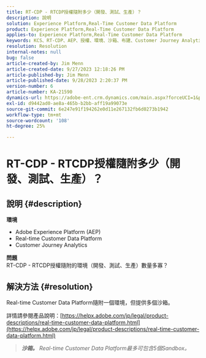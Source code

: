 ```yaml
---
title: RT-CDP - RTCDP授權隨附多少（開發、測試、生產）？
description: 說明
solution: Experience Platform,Real-Time Customer Data Platform
product: Experience Platform,Real-Time Customer Data Platform
applies-to: Experience Platform,Real-Time Customer Data Platform
keywords: KCS、RT-CDP、AEP、授權、環境、沙箱、布建、Customer Journey Analytics、開發、測試、生產、Adobe Experience Platform
resolution: Resolution
internal-notes: null
bug: false
article-created-by: Jim Menn
article-created-date: 9/27/2023 12:18:26 PM
article-published-by: Jim Menn
article-published-date: 9/28/2023 2:20:37 PM
version-number: 6
article-number: KA-21590
dynamics-url: https://adobe-ent.crm.dynamics.com/main.aspx?forceUCI=1&pagetype=entityrecord&etn=knowledgearticle&id=4ffb62f5-2f5d-ee11-be6f-6045bd006268
exl-id: d9442ad0-ae8a-465b-b2bb-aff19a99073e
source-git-commit: 6e247e91f194262e0d11e267132fb6d0273b1942
workflow-type: tm+mt
source-wordcount: '108'
ht-degree: 25%

---
```


# RT-CDP - RTCDP授權隨附多少（開發、測試、生產）？

## 說明 {#description}

<b>環境</b>
- Adobe Experience Platform (AEP)
- Real-time Customer Data Platform
- Customer Journey Analytics




<b>問題</b>
<br>RT-CDP - RTCDP授權隨附的環境（開發、測試、生產）數量多寡？<br>

## 解決方法 {#resolution}


Real-time Customer Data Platform隨附一個環境，但提供多個沙箱。

詳情請參閱產品說明：[https://helpx.adobe.com/jp/legal/product-descriptions/real-time-customer-data-platform.html](https://helpx.adobe.com/jp/legal/product-descriptions/real-time-customer-data-platform.html)


> <b>*沙箱。</b> Real-time Customer Data Platform最多可包含5個Sandbox。*
